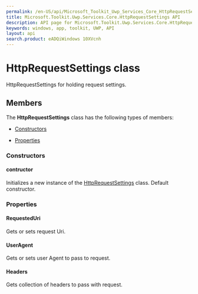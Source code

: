 ```yaml
---
permalink: /en-US/api/Microsoft_Toolkit_Uwp_Services_Core_HttpRequestSettings.htm
title: Microsoft.Toolkit.Uwp.Services.Core.HttpRequestSettings API 
description: API page for Microsoft.Toolkit.Uwp.Services.Core.HttpRequestSettings
keywords: windows, app, toolkit, UWP, API
layout: api
search.product: eADQiWindows 10XVcnh
---
```



# HttpRequestSettings class

HttpRequestSettings for holding request settings.

## Members

The **HttpRequestSettings** class has the following types of members:

* [Constructors](#Constructors)

* [Properties](#Properties)

### Constructors

#### contructor

Initializes a new instance of the [HttpRequestSettings](Microsoft_Toolkit_Uwp_Services_Core_HttpRequestSettings.htm) class. Default constructor.





### Properties

#### RequestedUri

Gets or sets request Uri.





#### UserAgent

Gets or sets user Agent to pass to request.





#### Headers

Gets collection of headers to pass with request.




